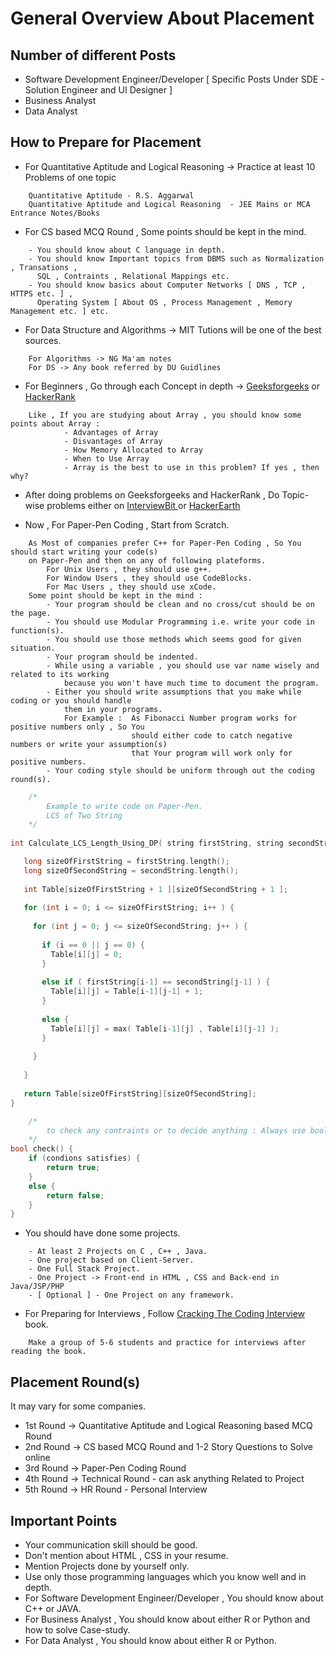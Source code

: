 # General Overview About Placement

## Number of different Posts
- Software Development Engineer/Developer [ Specific Posts Under SDE - Solution Engineer and UI Designer ]
- Business Analyst
- Data Analyst


## How to Prepare for Placement
- For Quantitative Aptitude and Logical Reasoning -> Practice at least 10 Problems of one topic
```
    Quantitative Aptitude - R.S. Aggarwal
    Quantitative Aptitude and Logical Reasoning  - JEE Mains or MCA Entrance Notes/Books
```
- For CS based MCQ Round , Some points should be kept in the mind.
```
    - You should know about C language in depth.
    - You should know Important topics from DBMS such as Normalization , Transations ,
      SQL , Contraints , Relational Mappings etc.
    - You should know basics about Computer Networks [ DNS , TCP , HTTPS etc. ] , 
      Operating System [ About OS , Process Management , Memory Management etc. ] etc.
```
- For Data Structure and Algorithms -> MIT Tutions will be one of the best sources. 
```
    For Algorithms -> NG Ma'am notes
    For DS -> Any book referred by DU Guidlines
```
- For Beginners , Go through each Concept in depth -> [Geeksforgeeks](https://www.geeksforgeeks.org) or [HackerRank](https://www.hackerrank.com)
```
    Like , If you are studying about Array , you should know some points about Array :
            - Advantages of Array
            - Disvantages of Array
            - How Memory Allocated to Array
            - When to Use Array
            - Array is the best to use in this problem? If yes , then why?  
```
- After doing problems on Geeksforgeeks and HackerRank , Do Topic-wise problems either on [ InterviewBit ](https://www.interviewbit.com/practice/) or [HackerEarth](https://www.hackerearth.com/practice/)

- Now , For Paper-Pen Coding , Start from Scratch.
```
    As Most of companies prefer C++ for Paper-Pen Coding , So You should start writing your code(s)
    on Paper-Pen and then on any of following plateforms.
        For Unix Users , they should use g++.
        For Window Users , they should use CodeBlocks.
        For Mac Users , they should use xCode.
    Some point should be kept in the mind :
        - Your program should be clean and no cross/cut should be on the page.
        - You should use Modular Programming i.e. write your code in function(s).
        - You should use those methods which seems good for given situation.
        - Your program should be indented.
        - While using a variable , you should use var name wisely and related to its working
            because you won't have much time to document the program.
        - Either you should write assumptions that you make while coding or you should handle
            them in your programs.
            For Example :  As Fibonacci Number program works for positive numbers only , So You 
                           should either code to catch negative numbers or write your assumption(s)
                           that Your program will work only for positive numbers.
        - Your coding style should be uniform through out the coding round(s).              
```

```cpp
    /*
        Example to write code on Paper-Pen.
        LCS of Two String
    */
    
int Calculate_LCS_Length_Using_DP( string firstString, string secondString )  { 

   long sizeOfFirstString = firstString.length();
   long sizeOfSecondString = secondString.length();
   
   int Table[sizeOfFirstString + 1 ][sizeOfSecondString + 1 ]; 
   
   for (int i = 0; i <= sizeOfFirstString; i++ ) { 
   
     for (int j = 0; j <= sizeOfSecondString; j++ ) { 
     
       if (i == 0 || j == 0) {
         Table[i][j] = 0; 
       }
       
       else if ( firstString[i-1] == secondString[j-1] ) {
         Table[i][j] = Table[i-1][j-1] + 1;
       }
   
       else {
         Table[i][j] = max( Table[i-1][j] , Table[i][j-1] ); 
       }
       
     } 
     
   } 
   
   return Table[sizeOfFirstString][sizeOfSecondString]; 
}

```


```cpp
    /*
        to check any contraints or to decide anything : Always use bool
    */
bool check() {
    if (condions satisfies) {
        return true;
    }
    else {
        return false;
    }
}
```
- You should have done some projects.
```
    - At least 2 Projects on C , C++ , Java.
    - One project based on Client-Server.
    - One Full Stack Project.
    - One Project -> Front-end in HTML , CSS and Back-end in Java/JSP/PHP
    - [ Optional ] - One Project on any framework.
```
- For Preparing for Interviews , Follow [Cracking The Coding Interview](https://drive.google.com/open?id=1PbXGSAj6X4yUIuQyouV5vgUQKtpCePJC) book.
```
    Make a group of 5-6 students and practice for interviews after reading the book.
```

## Placement Round(s)
It may vary for some companies.
- 1st Round -> Quantitative Aptitude and Logical Reasoning based MCQ Round
- 2nd Round -> CS based MCQ Round and 1-2 Story Questions to Solve online
- 3rd Round -> Paper-Pen Coding Round
- 4th Round -> Technical Round - can ask anything Related to Project
- 5th Round -> HR Round - Personal Interview

## Important Points
- Your communication skill should be good.
- Don't mention about HTML , CSS in your resume.
- Mention Projects done by yourself only.
- Use only those programming languages which you know well and in depth.
- For Software Development Engineer/Developer , You should know about C++ or JAVA.
- For Business Analyst , You should know about either R or Python and how to solve Case-study.
- For Data Analyst , You should know about either R or Python.
